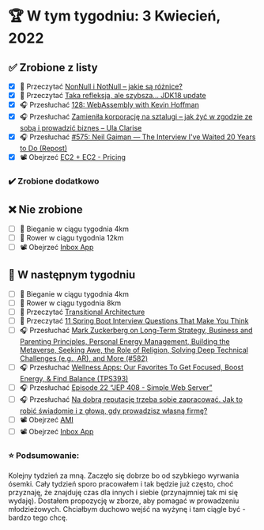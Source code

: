 # 🏆 W tym tygodniu: 3 Kwiecień, 2022

## ✅ Zrobione z listy
- [x] 📗 Przeczytać [NonNull i NotNull – jakie są różnice?](https://devcezz.pl/2022/03/21/nonnull-i-notnull-jakie-sa-roznice/)
- [x] 📗 Przeczytać [Taka refleksja, ale szybsza… JDK18 update](https://jgardo.dev/2022/03/20/taka-refleksja-ale-szybsza-jdk18-update/)
- [x] 🎧 Przesłuchać [128: WebAssembly with Kevin Hoffman](https://www.programmingthrowdown.com/2022/02/128-webassembly-with-kevin-hoffman.html)
- [x] 🎧 Przesłuchać [Zamieniła korporację na sztalugi – jak żyć w zgodzie ze sobą i prowadzić biznes – Ula Clarise](https://zaprojektujswojezycie.pl/zamienila-korporacje-na-sztalugi-jak-zyc-w-zgodzie-ze-soba-i-prowadzic-biznes-ula-clarise/)
- [x] 🎧 Przesłuchać [#575: Neil Gaiman — The Interview I've Waited 20 Years to Do (Repost)](https://podcasts.apple.com/us/podcast/575-neil-gaiman-the-interview-ive-waited-20-years-to/id863897795?i=1000552482427)
- [x] 📽️ Obejrzeć [EC2 + EC2 - Pricing](https://www.youtube.com/watch?v=Ia-UEYYR44s&t=13650s)

### ✔️ Zrobione dodatkowo

## ❌ Nie zrobione
- [ ] 🏃 Bieganie w ciągu tygodnia 4km
- [ ] 🚴 Rower w ciągu tygodnia 12km
- [ ] 📽️ Obejrzeć [Inbox App](https://www.youtube.com/watch?v=Tdo16MXXt1M&list=PLqq-6Pq4lTTak0b5DnJ-x85MWMPaTdl4A&index=5)

## 📝 W następnym tygodniu
- [ ] 🏃 Bieganie w ciągu tygodnia 4km
- [ ] 🚴 Rower w ciągu tygodnia 8km
- [ ] 📗 Przeczytać [Transitional Architecture](https://martinfowler.com/articles/patterns-legacy-displacement/transitional-architecture.html)
- [ ] 📗 Przeczytać [11 Spring Boot Interview Questions That Make You Think](https://www.marcobehler.com/guides/spring-boot-interview-questions)
- [ ] 🎧 Przesłuchać [Mark Zuckerberg on Long-Term Strategy, Business and Parenting Principles, Personal Energy Management, Building the Metaverse, Seeking Awe, the Role of Religion, Solving Deep Technical Challenges (e.g., AR), and More (#582)](https://tim.blog/2022/03/24/mark-zuckerberg/)
- [ ] 🎧 Przesłuchać [Wellness Apps: Our Favorites To Get Focused, Boost Energy, & Find Balance (TPS393)](https://www.asianefficiency.com/podcasts/393-wellness-apps/)
- [ ] 🎧 Przesłuchać [Episode 22 “JEP 408 - Simple Web Server”](https://inside.java/2022/03/04/podcast-022/)
- [ ] 🎧 Przesłuchać [Na dobrą reputację trzeba sobie zapracować. Jak to robić świadomie i z głową, gdy prowadzisz własną firmę?](https://malawielkafirma.pl/jak-budowac-reputacje-osobista/)
- [ ] 📽️ Obejrzeć [AMI ](https://www.youtube.com/watch?v=Ia-UEYYR44s&t=14862s)
- [ ] 📽️ Obejrzeć [Inbox App](https://www.youtube.com/watch?v=Tdo16MXXt1M&list=PLqq-6Pq4lTTak0b5DnJ-x85MWMPaTdl4A&index=5)

### ⭐ Podsumowanie:
Kolejny tydzień za mną. Zaczęło się dobrze bo od szybkiego wyrwania ósemki. Cały tydzień sporo pracowałem i tak będzie już często, choć przyznaję, że znajduję czas dla innych i siebie (przynajmniej tak mi się wydaję). Dostałem propozycję w zborze, aby pomagać w prowadzeniu młodzieżowych. Chciałbym duchowo wejść na wyżynę i tam ciągle być - bardzo tego chcę.
